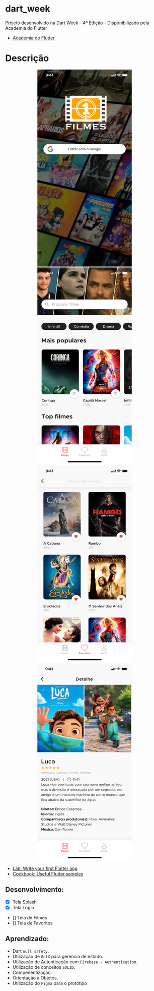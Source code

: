 # dart_week

Projeto desenvolvido na Dart Week - 4ª Edição - Disponibilizado pela Academia do Flutter
- [Academia do Flutter](http://academiadoflutter.com.br/)

# Descrição

<p align="center">
    <img width="300" height="625" src="dart_week/assets/to_readme/1.png">
    <img width="300" height="625" src="dart_week/assets/to_readme/2.png">
    <img width="300" height="625" src="dart_week/assets/to_readme/3.png">
    <img width="300" height="625" src="dart_week/assets/to_readme/4.png">
<p/>

- [Lab: Write your first Flutter app](https://flutter.dev/docs/get-started/codelab)
- [Cookbook: Useful Flutter samples](https://flutter.dev/docs/cookbook)

## Desenvolvimento:
- [x] Tela Splash
- [x] Tela Login
- [] Tela de Filmes
- [] Tela de Favoritos

## Aprendizado:
* Dart `null safety`.
* Utilização de `GetX` para gerencia de estado.
* Utilização de Autenticação com `Firebase - Authentication`.
* Utilização de conceitos `SOLID`.
* Compenentização.
* Orientação a Objetos.
* Utilização do `Figma` para o protótipo